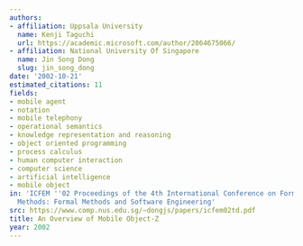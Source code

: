 ```yaml
---
authors:
- affiliation: Uppsala University
  name: Kenji Taguchi
  url: https://academic.microsoft.com/author/2064675066/
- affiliation: National University Of Singapore
  name: Jin Song Dong
  slug: jin_song_dong
date: '2002-10-21'
estimated_citations: 11
fields:
- mobile agent
- notation
- mobile telephony
- operational semantics
- knowledge representation and reasoning
- object oriented programming
- process calculus
- human computer interaction
- computer science
- artificial intelligence
- mobile object
in: 'ICFEM ''02 Proceedings of the 4th International Conference on Formal Engineering
  Methods: Formal Methods and Software Engineering'
src: https://www.comp.nus.edu.sg/~dongjs/papers/icfem02td.pdf
title: An Overview of Mobile Object-Z
year: 2002
---
```

